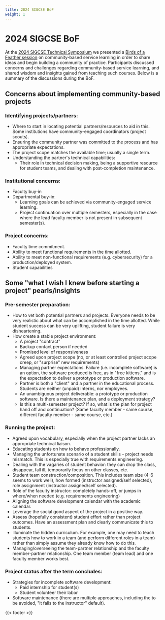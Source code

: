 ```yaml
---
title: 2024 SIGCSE BoF
weight: 1
---
```


# 2024 SIGCSE BoF

At the [2024 SIGCSE Technical Symposium](https://sigcse2024.sigcse.org/) we
presented a [Birds of a Feather
session](https://doi.org/10.1145/3626253.3635374) on community-based service
learning in order to share ideas and begin building a community of
practice. Participants discussed concerns and challenges regarding
community-based service learning, and shared wisdom and insights gained from
teaching such courses. Below is a summary of the discussions during the BoF.

## Concerns about implementing community-based projects

### Identifying projects/partners:
- Where to start in locating potential partners/resources to aid in this. Some institutions have community-engaged coordinators (project scouts).
- Ensuring the community partner was committed to the process and has appropriate expectations.
- The project scope matches the available time; usually a single term.
- Understanding the partner's technical capabilities: 
	- Their role in technical decision making, being a supportive resource for student teams, and dealing with post-completion maintenance.

### Institutional concerns:
- Faculty buy-in
- Departmental buy-in:
	- Learning goals can be achieved via community-engaged service learning.
	- Project continuation over multiple semesters, especially in the case where the lead faculty member is not present in subsequent semester(s).

### Project concerns:
- Faculty time commitment.
- Ability to meet functional requirements in the time allotted.
- Ability to meet non-functional requirements (e.g. cybersecurity) for a production/deployed system.
- Student capabilities


## Some "what I wish I knew before starting a project" pearls/insights

### Pre-semester preparation:
- How to vet both potential partners and projects. Everyone needs to be very realistic about what can be accomplished in the time allotted. While student success can be very uplifting, student failure is very disheartening.
- How create a stable project environment:
	- A project "contract" 
	- Backup contact person if needed
	- Promised level of responsiveness
	- Agreed upon project scope (no, or at least controlled project scope creep, or "surprise" new requirements)
	- Managing partner expectations. Failure (i.e. incomplete software) is an option, the software produced is free, as in "free kittens," and is the expectation to deliver a prototype or production software.
	- Partner is both a "client" and a partner in the educational process. Students are neither (unpaid) interns, nor employees.
	- An unambiguous project deliverable: a prototype or production software. Is there a maintenance plan, and a deployment strategy?
	- Is this a multi-semester project? If so, what is the plan for project hand off and continuation? (Same faculty member - same course, different faculty member - same course, etc.)

### Running the project:
- Agreed upon vocabulary, especially when the project partner lacks an appropriate technical liaison.
- Educating students on how to behave professionally.
- Managing the unfortunate scenario of a student skills - project needs mismatch. This is especially true with requirements engineering.
- Dealing with the vagaries of student behavior: they can drop the class, disappear, fall ill, temporarily focus on other classes, etc.
- Student team construction/composition. This includes team size (4-6 seems to work well), how formed (instructor assigned/self selected), role assignment (instructor assigned/self selected).
- Role of the faculty instructor: completely hands-off, or jumps in where/when needed (e.g. requirements engineering)
- Aligning the software development calendar with the academic calendar.
- Leverage the social good aspect of the project in a positive way.
- Assess (hopefully consistent) student effort rather than project outcomes. Have an assessment plan and clearly communicate this to students.
- Illuminate the hidden curriculum. For example, one may need to teach students how to work in a team (and perform different roles in a team) rather than simply assume they already know how to do this.
- Managing/overseeing the team-partner relationship and the faculty member-partner relationship. One team member (team lead) and one faculty member works best.

### Project status after the term concludes:
- Strategies for incomplete software development:
	- Paid internship for student(s) 
	- Student volunteer their labor
- Software maintenance (there are multiple approaches, including the to be avoided, "it falls to the instructor" default).

{{< footer >}}
